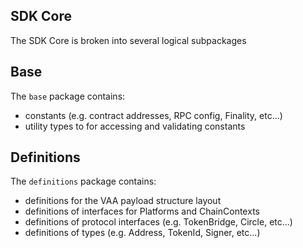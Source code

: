 SDK Core
--------

The SDK Core is broken into several logical subpackages 

## Base

The `base` package contains:
- constants (e.g. contract addresses, RPC config, Finality, etc...) 
- utility types to for accessing and validating constants 

## Definitions

The `definitions` package contains:

- definitions for the VAA payload structure layout
- definitions of interfaces for Platforms and ChainContexts
- definitions of protocol interfaces  (e.g. TokenBridge, Circle, etc...)
- definitions of types (e.g. Address, TokenId, Signer, etc...)
